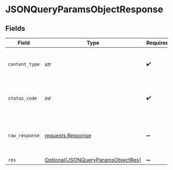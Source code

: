 # JSONQueryParamsObjectResponse


## Fields

| Field                                                                                     | Type                                                                                      | Required                                                                                  | Description                                                                               |
| ----------------------------------------------------------------------------------------- | ----------------------------------------------------------------------------------------- | ----------------------------------------------------------------------------------------- | ----------------------------------------------------------------------------------------- |
| `content_type`                                                                            | *str*                                                                                     | :heavy_check_mark:                                                                        | HTTP response content type for this operation                                             |
| `status_code`                                                                             | *int*                                                                                     | :heavy_check_mark:                                                                        | HTTP response status code for this operation                                              |
| `raw_response`                                                                            | [requests.Response](https://requests.readthedocs.io/en/latest/api/#requests.Response)     | :heavy_minus_sign:                                                                        | Raw HTTP response; suitable for custom response parsing                                   |
| `res`                                                                                     | [Optional[JSONQueryParamsObjectRes]](../../models/operations/jsonqueryparamsobjectres.md) | :heavy_minus_sign:                                                                        | OK                                                                                        |